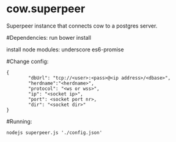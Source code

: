 # cow.superpeer
Superpeer instance that connects cow to a postgres server.


#Dependencies:
run bower install

install node modules:
	underscore
	es6-promise

#Change config:
```
{
        "dbUrl": "tcp://<user>:<pass>@<ip address>/<dbase>",
        "herdname":"<herdname>",
        "protocol": "<ws or wss>",
        "ip": "<socket ip>",
        "port": <socket port nr>,
        "dir": "<socket dir>"
}
```

#Running:
```
nodejs superpeer.js './config.json'
```
